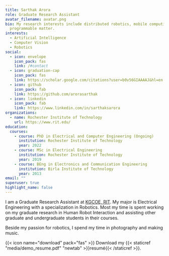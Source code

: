 ```yaml
---
title: Sarthak Arora
role: Graduate Research Assistant
avatar_filename: avatar.png
bio: My research interests include distributed robotics, mobile computing and
  programmable matter.
interests:
  - Artificial Intelligence
  - Computer Vision
  - Robotics
social:
  - icon: envelope
    icon_pack: fas
    link: /#contact
  - icon: graduation-cap
    icon_pack: fas
    link: https://scholar.google.com/citations?user=b0v56GIAAAAJ&hl=en
  - icon: github
    icon_pack: fab
    link: https://github.com/arorasarthak
  - icon: linkedin
    icon_pack: fab
    link: https://www.linkedin.com/in/sarthaksarora
organizations:
  - name: Rochester Institute of Technology
    url: https://www.rit.edu/
education:
  courses:
    - course: PhD in Electrical and Computer Engineering (Ongoing)
      institution: Rochester Institute of Technology
      year: 2022
    - course: MSc in Electrical Engineering
      institution: Rochester Institute of Technology
      year: 2019
    - course: BEng in Electronics and Communication Engineering
      institution: Birla Institute of Technology
      year: 2013
email: ""
superuser: true
highlight_name: false
---
```

I am a Graduate Research Assistant at [KGCOE, RIT](https://www.rit.edu/kgcoe/). My major is Electrical Engineering with a specialization in Robotics. Most my time is spent working on my graduate research in Human Robot Interaction and assisting other graduate and undergraduate students in their courses.

Beside my passion for robotics, I spend my time in photography and making music.

{{< icon name="download" pack="fas" >}} Download my {{< staticref "media/demo_resume.pdf" "newtab" >}}resumé{{< /staticref >}}.